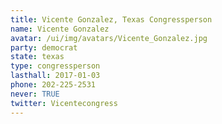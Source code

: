 ```yaml
---
title: Vicente Gonzalez, Texas Congressperson
name: Vicente Gonzalez
avatar: /ui/img/avatars/Vicente_Gonzalez.jpg
party: democrat
state: texas
type: congressperson
lasthall: 2017-01-03
phone: 202-225-2531
never: TRUE
twitter: Vicentecongress
---
```

